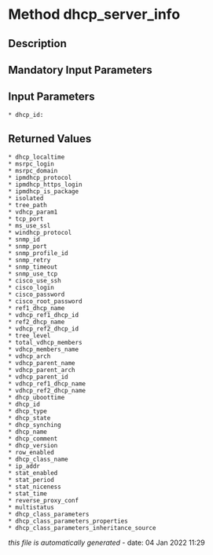 # Method dhcp_server_info

## Description
	

## Mandatory Input Parameters

## Input Parameters
	* dhcp_id:

## Returned Values
	* dhcp_localtime
	* msrpc_login
	* msrpc_domain
	* ipmdhcp_protocol
	* ipmdhcp_https_login
	* ipmdhcp_is_package
	* isolated
	* tree_path
	* vdhcp_param1
	* tcp_port
	* ms_use_ssl
	* windhcp_protocol
	* snmp_id
	* snmp_port
	* snmp_profile_id
	* snmp_retry
	* snmp_timeout
	* snmp_use_tcp
	* cisco_use_ssh
	* cisco_login
	* cisco_password
	* cisco_root_password
	* ref1_dhcp_name
	* vdhcp_ref1_dhcp_id
	* ref2_dhcp_name
	* vdhcp_ref2_dhcp_id
	* tree_level
	* total_vdhcp_members
	* vdhcp_members_name
	* vdhcp_arch
	* vdhcp_parent_name
	* vdhcp_parent_arch
	* vdhcp_parent_id
	* vdhcp_ref1_dhcp_name
	* vdhcp_ref2_dhcp_name
	* dhcp_uboottime
	* dhcp_id
	* dhcp_type
	* dhcp_state
	* dhcp_synching
	* dhcp_name
	* dhcp_comment
	* dhcp_version
	* row_enabled
	* dhcp_class_name
	* ip_addr
	* stat_enabled
	* stat_period
	* stat_niceness
	* stat_time
	* reverse_proxy_conf
	* multistatus
	* dhcp_class_parameters
	* dhcp_class_parameters_properties
	* dhcp_class_parameters_inheritance_source


*this file is automatically generated* - date: 04 Jan 2022 11:29